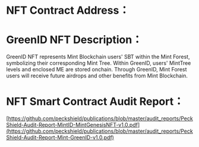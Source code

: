 # NFT Contract Address：


# GreenID NFT Description：
GreenID NFT represents Mint Blockchain users' SBT within the Mint Forest, symbolizing their corresponding Mint Tree. Within GreenID, users' MintTree levels and enclosed ME are stored onchain. Through GreenID, Mint Forest users will receive future airdrops and other benefits from Mint Blockchain.

# NFT Smart Contract Audit Report：
[https://github.com/peckshield/publications/blob/master/audit_reports/PeckShield-Audit-Report-MintID-MintGenesisNFT-v1.0.pdf](https://github.com/peckshield/publications/blob/master/audit_reports/PeckShield-Audit-Report-Mint-GreenID-v1.0.pdf)
